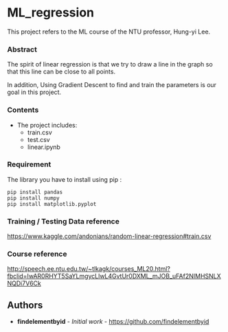 # ML_regression

This project refers to the ML course of the NTU professor, Hung-yi Lee.

### Abstract

The spirit of linear regression is that we try to draw a line in the graph so that this line can be close to all points.

In addition, Using Gradient Descent to find and train the parameters is our goal in this project.

### Contents

* The project includes:
  * train.csv
  * test.csv
  * linear.ipynb

### Requirement

The library you have to install using pip :
```
pip install pandas
pip install numpy
pip install matplotlib.pyplot
```
### Training / Testing Data reference

https://www.kaggle.com/andonians/random-linear-regression#train.csv

### Course reference

http://speech.ee.ntu.edu.tw/~tlkagk/courses_ML20.html?fbclid=IwAR0RHYT5SaYLmgycLlwL4GvtUr0DXML_mJOB_uFAf2NIMHSNLXNQDi7V6Ck

## Authors

* **findelementbyid** - *Initial work* - https://github.com/findelementbyid

